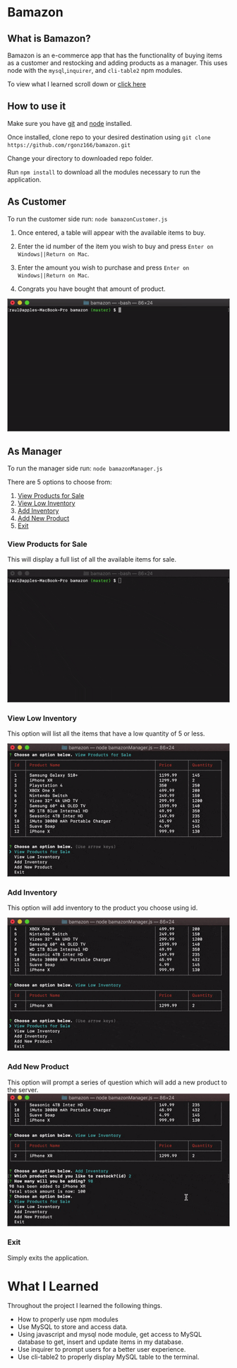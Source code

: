 # Bamazon
## What is Bamazon?
Bamazon is an e-commerce app that has the functionality of buying items as a customer and restocking and adding products as a manager. This uses node with the `mysql`,`inquirer`, and `cli-table2` npm modules.

To view what I learned scroll down or [click here](#what-i-learned)

## How to use it
Make sure you have [git](https://git-scm.com/book/en/v2/Getting-Started-Installing-Git) and [node](https://nodejs.org/en/) installed.

Once installed, clone repo to your desired destination using `git clone https://github.com/rgonz166/bamazon.git`

Change your directory to downloaded repo folder.

Run `npm install` to download all the modules necessary to run the application.

## As Customer
To run the customer side run: `node bamazonCustomer.js`

1. Once entered, a table will appear with the available items to buy.

2. Enter the id number of the item you wish to buy and press `Enter on Windows||Return on Mac`.

3. Enter the amount you wish to purchase and press `Enter on Windows||Return on Mac`.

4. Congrats you have bought that amount of product.

![](assets/gifs/bamazonCustomer.gif)

## As Manager
To run the manager side run: `node bamazonManager.js`

There are 5 options to choose from:
1. [View Products for Sale](#view-products-for-sale)
2. [View Low Inventory](#view-low-inventory)
3. [Add Inventory](#add-inventory)
4. [Add New Product](#add-new-product)
5. [Exit](#exit)

### View Products for Sale
This will display a full list of all the available items for sale.

![](assets/gifs/bamazonManager-showAll.gif)

### View Low Inventory
This option will list all the items that have a low quantity of 5 or less.

![](assets/gifs/bamazonManager-showLow.gif)

### Add Inventory
This option will add inventory to the product you choose using id.

![](assets/gifs/bamazonManager-addInventory.gif)

### Add New Product
This option will prompt a series of question which will add a new product to the server.
![](assets/gifs/bamazonManager-addProduct.gif)

### Exit
Simply exits the application.

# What I Learned
Throughout the project I learned the following things.
- How to properly use npm modules
- Use MySQL to store and access data.
- Using javascript and mysql node module, get access to MySQL database to get, insert and update items in my database.
- Use inquirer to prompt users for a better user experience.
- Use cli-table2 to properly display MySQL table to the terminal.